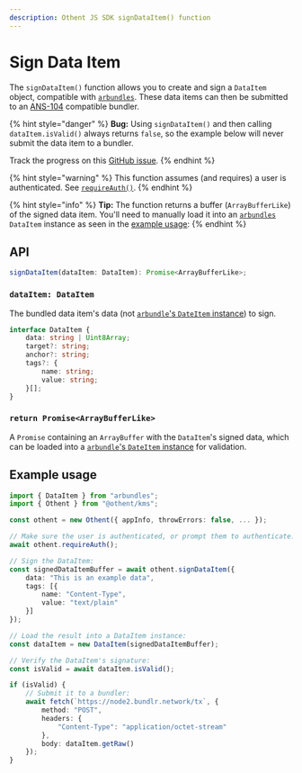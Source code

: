 ```yaml
---
description: Othent JS SDK signDataItem() function
---
```


# Sign Data Item

The `signDataItem()` function allows you to create and sign a `DataItem` object, compatible with
[`arbundles`](https://npmjs.com/arbundles). These data items can then be submitted to an
[ANS-104](https://github.com/ArweaveTeam/arweave-standards/blob/master/ans/ANS-104.md) compatible bundler.

{% hint style="danger" %}
**Bug:** Using `signDataItem()` and then calling `dataItem.isValid()` always returns `false`, so the example below will never
submit the data item to a bundler.

Track the progress on this [GitHub issue](https://github.com/Othent/KeyManagementService/issues/23).
{% endhint %}

{% hint style="warning" %}
This function assumes (and requires) a user is authenticated. See [`requireAuth()`](require-auth.md).
{% endhint %}

{% hint style="info" %}
**Tip:** The function returns a buffer (`ArrayBufferLike`) of the signed data item. You'll need to manually load it
into an [`arbundles`](https://npmjs.com/arbundles) `DataItem` instance as seen in the
[example usage](sign-dataitem.md#example-usage):
{% endhint %}

## API

```ts
signDataItem(dataItem: DataItem): Promise<ArrayBufferLike>;
```

### `dataItem: DataItem`

The bundled data item's data (not [`arbundle`'s `DateItem` instance](https://github.com/Irys-xyz/arbundles)) to sign.

```ts
interface DataItem {
    data: string | Uint8Array;
    target?: string;
    anchor?: string;
    tags?: {
        name: string;
        value: string;
    }[];
}
```

### `return Promise<ArrayBufferLike>`

A `Promise` containing an `ArrayBuffer` with the `DataItem`'s signed data, which can be loaded into a [`arbundle`'s `DateItem` instance](https://github.com/Irys-xyz/arbundles) for validation.

## Example usage

```ts
import { DataItem } from "arbundles";
import { Othent } from "@othent/kms";

const othent = new Othent({ appInfo, throwErrors: false, ... });

// Make sure the user is authenticated, or prompt them to authenticate:
await othent.requireAuth();

// Sign the DataItem:
const signedDataItemBuffer = await othent.signDataItem({
    data: "This is an example data",
    tags: [{
        name: "Content-Type",
        value: "text/plain"
    }]
});

// Load the result into a DataItem instance:
const dataItem = new DataItem(signedDataItemBuffer);

// Verify the DataItem's signature:
const isValid = await dataItem.isValid();

if (isValid) {
    // Submit it to a bundler:
    await fetch(`https://node2.bundlr.network/tx`, {
        method: "POST",
        headers: {
            "Content-Type": "application/octet-stream"
        },
        body: dataItem.getRaw()
    });
}
```
